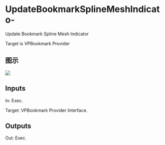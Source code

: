 # UpdateBookmarkSplineMeshIndicato-

Update Bookmark Spline Mesh Indicator

Target is VPBookmark Provider

## 图示

![]($-20221218-18121509.png)

## Inputs

In: Exec.

Target: VPBookmark Provider Interface.  

## Outputs

Out: Exec.

